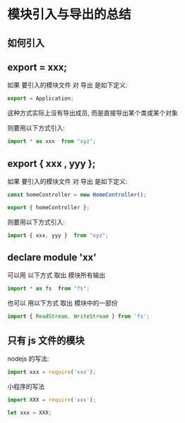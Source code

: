 # 模块引入与导出的总结

## 如何引入

## export = xxx;

如果 要引入的模块文件 对 导出 是如下定义:

```ts
export = Application;
```

这种方式实际上没有导出成员, 而是直接导出某个类或某个对象


则要用以下方式引入:

```ts
import * as xxx  from "xyz";

```

## export { xxx , yyy };

如果 要引入的模块文件 对 导出 是如下定义:

```ts
const homeController = new HomeController();

export { homeController };

```

则要用以下方式引入:

```ts
import { xxx, yyy }  from "xyz";

```

## declare module 'xx'


可以用 以下方式 取出 模块所有输出

```ts
import * as fs  from "fs";

```

也可以 用以下方式 取出 模块中的一部份

```ts
import { ReadStream, WriteStream } from 'fs';

```

## 只有 js 文件的模块

nodejs 的写法:

```js
import xxx = require('xxx');
```

小程序的写法

```js
import XXX = require('xxx');

let xxx = XXX;
```

